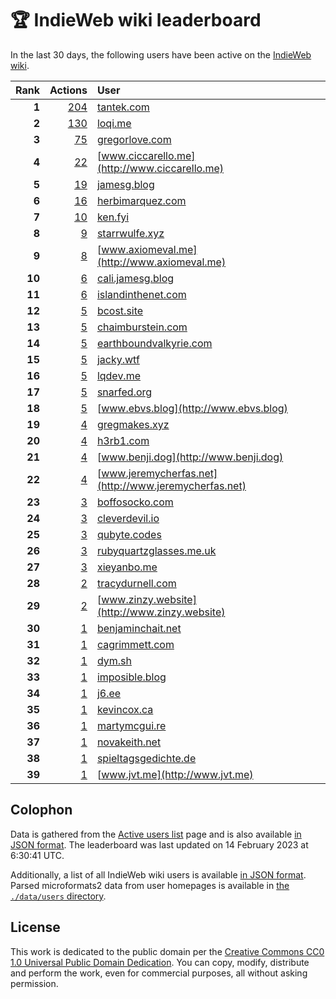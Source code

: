 # 🏆 IndieWeb wiki leaderboard

In the last 30 days, the following users have been active on the [IndieWeb wiki](https://indieweb.org).

| Rank | Actions | User |
|-----:|--------:|:-----|
| **1** | [204](https://indieweb.org/Special:Contributions/Tantek.com) | [tantek.com](http://tantek.com) |
| **2** | [130](https://indieweb.org/Special:Contributions/Loqi.me) | [loqi.me](http://loqi.me) |
| **3** | [75](https://indieweb.org/Special:Contributions/Gregorlove.com) | [gregorlove.com](http://gregorlove.com) |
| **4** | [22](https://indieweb.org/Special:Contributions/Www.ciccarello.me) | [www.ciccarello.me](http://www.ciccarello.me) |
| **5** | [19](https://indieweb.org/Special:Contributions/Jamesg.blog) | [jamesg.blog](http://jamesg.blog) |
| **6** | [16](https://indieweb.org/Special:Contributions/Herbimarquez.com) | [herbimarquez.com](http://herbimarquez.com) |
| **7** | [10](https://indieweb.org/Special:Contributions/Ken.fyi) | [ken.fyi](http://ken.fyi) |
| **8** | [9](https://indieweb.org/Special:Contributions/Starrwulfe.xyz) | [starrwulfe.xyz](http://starrwulfe.xyz) |
| **9** | [8](https://indieweb.org/Special:Contributions/Www.axiomeval.me) | [www.axiomeval.me](http://www.axiomeval.me) |
| **10** | [6](https://indieweb.org/Special:Contributions/Cali.jamesg.blog) | [cali.jamesg.blog](http://cali.jamesg.blog) |
| **11** | [6](https://indieweb.org/Special:Contributions/Islandinthenet.com) | [islandinthenet.com](http://islandinthenet.com) |
| **12** | [5](https://indieweb.org/Special:Contributions/Bcost.site) | [bcost.site](http://bcost.site) |
| **13** | [5](https://indieweb.org/Special:Contributions/Chaimburstein.com) | [chaimburstein.com](http://chaimburstein.com) |
| **14** | [5](https://indieweb.org/Special:Contributions/Earthboundvalkyrie.com) | [earthboundvalkyrie.com](http://earthboundvalkyrie.com) |
| **15** | [5](https://indieweb.org/Special:Contributions/Jacky.wtf) | [jacky.wtf](http://jacky.wtf) |
| **16** | [5](https://indieweb.org/Special:Contributions/Lqdev.me) | [lqdev.me](http://lqdev.me) |
| **17** | [5](https://indieweb.org/Special:Contributions/Snarfed.org) | [snarfed.org](http://snarfed.org) |
| **18** | [5](https://indieweb.org/Special:Contributions/Www.ebvs.blog) | [www.ebvs.blog](http://www.ebvs.blog) |
| **19** | [4](https://indieweb.org/Special:Contributions/Gregmakes.xyz) | [gregmakes.xyz](http://gregmakes.xyz) |
| **20** | [4](https://indieweb.org/Special:Contributions/H3rb1.com) | [h3rb1.com](http://h3rb1.com) |
| **21** | [4](https://indieweb.org/Special:Contributions/Www.benji.dog) | [www.benji.dog](http://www.benji.dog) |
| **22** | [4](https://indieweb.org/Special:Contributions/Www.jeremycherfas.net) | [www.jeremycherfas.net](http://www.jeremycherfas.net) |
| **23** | [3](https://indieweb.org/Special:Contributions/Boffosocko.com) | [boffosocko.com](http://boffosocko.com) |
| **24** | [3](https://indieweb.org/Special:Contributions/Cleverdevil.io) | [cleverdevil.io](http://cleverdevil.io) |
| **25** | [3](https://indieweb.org/Special:Contributions/Qubyte.codes) | [qubyte.codes](http://qubyte.codes) |
| **26** | [3](https://indieweb.org/Special:Contributions/Rubyquartzglasses.me.uk) | [rubyquartzglasses.me.uk](http://rubyquartzglasses.me.uk) |
| **27** | [3](https://indieweb.org/Special:Contributions/Xieyanbo.me) | [xieyanbo.me](http://xieyanbo.me) |
| **28** | [2](https://indieweb.org/Special:Contributions/Tracydurnell.com) | [tracydurnell.com](http://tracydurnell.com) |
| **29** | [2](https://indieweb.org/Special:Contributions/Www.zinzy.website) | [www.zinzy.website](http://www.zinzy.website) |
| **30** | [1](https://indieweb.org/Special:Contributions/Benjaminchait.net) | [benjaminchait.net](http://benjaminchait.net) |
| **31** | [1](https://indieweb.org/Special:Contributions/Cagrimmett.com) | [cagrimmett.com](http://cagrimmett.com) |
| **32** | [1](https://indieweb.org/Special:Contributions/Dym.sh) | [dym.sh](http://dym.sh) |
| **33** | [1](https://indieweb.org/Special:Contributions/Imposible.blog) | [imposible.blog](http://imposible.blog) |
| **34** | [1](https://indieweb.org/Special:Contributions/J6.ee) | [j6.ee](http://j6.ee) |
| **35** | [1](https://indieweb.org/Special:Contributions/Kevincox.ca) | [kevincox.ca](http://kevincox.ca) |
| **36** | [1](https://indieweb.org/Special:Contributions/Martymcgui.re) | [martymcgui.re](http://martymcgui.re) |
| **37** | [1](https://indieweb.org/Special:Contributions/Novakeith.net) | [novakeith.net](http://novakeith.net) |
| **38** | [1](https://indieweb.org/Special:Contributions/Spieltagsgedichte.de) | [spieltagsgedichte.de](http://spieltagsgedichte.de) |
| **39** | [1](https://indieweb.org/Special:Contributions/Www.jvt.me) | [www.jvt.me](http://www.jvt.me) |


## Colophon

Data is gathered from the [Active users list](https://indieweb.org/Special:ActiveUsers) page and is also available [in JSON format](https://github.com/jgarber623/indieweb-wiki-leaderboard/blob/main/data/leaderboard.json). The leaderboard was last updated on 14 February 2023 at 6:30:41 UTC.

Additionally, a list of all IndieWeb wiki users is available [in JSON format](https://github.com/jgarber623/indieweb-wiki-leaderboard/blob/main/data/users.json). Parsed microformats2 data from user homepages is available in [the `./data/users` directory](https://github.com/jgarber623/indieweb-wiki-leaderboard/blob/main/data/users).

## License

This work is dedicated to the public domain per the [Creative Commons CC0 1.0 Universal Public Domain Dedication](https://creativecommons.org/publicdomain/zero/1.0/). You can copy, modify, distribute and perform the work, even for commercial purposes, all without asking permission.

